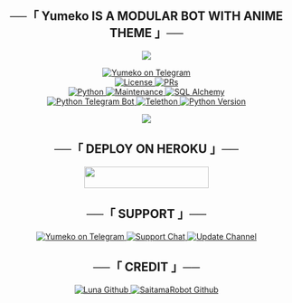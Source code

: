 <h2 align="center">
    ──「 Yumeko IS A MODULAR BOT WITH ANIME THEME 」──
</h2>

<p align="center">
  <img src="https://telegra.ph/file/900499565371726a3f256.jpg">
</p>

<p align="center">
<a href="https://t.me/YumekoProBot"> <img src="https://github.com/Kakegurui-Domain/YumekoBot/blob/Yumeko/YumekoBot/resources/siesta-robot.svg" alt="Yumeko on Telegram" /> </a></br>
<a href="https://github.com/shiinobu/YumekoBot/blob/master/LICENSE"> <img src="https://img.shields.io/badge/License-GPLv3-blueviolet?style=for-the-badge" alt="License" /> </a>
<a href="https://makeapullrequest.com"> <img src="https://img.shields.io/badge/PRs-Welcome-yellow?style=for-the-badge" alt="PRs" /></a></br>
<a href="https://www.python.org/"> <img src="https://img.shields.io/badge/Made%20With-Python-orange?style=for-the-badge&logo=python" alt="Python" /> </a>
<a href="https://GitHub.com/Kakegurui-domain/YumekoBot"> <img src="https://img.shields.io/badge/Maintained-Yes-lightgrey?style=for-the-badge" alt="Maintenance" /> </a>
<a href="https://docs.sqlalchemy.org/en/14/"> <img src="https://img.shields.io/badge/SQL%20Alchemy-1.4.29-green?style=for-the-badge" alt="SQL Alchemy" /> </a><br>
<a href="https://python-telegram-bot.org"> <img src="https://img.shields.io/badge/PTB-12.8-white?style=for-the-badge&logo=github" alt="Python Telegram Bot" /> </a>
<a href="https://docs.telethon.dev"> <img src="https://img.shields.io/badge/Telethon-1.23.0-red?style=for-the-badge&logo=github" alt="Telethon" /> </a>
<a href="https://docs.python.org"> <img src="https://img.shields.io/badge/Python-2.8.1-purple?style=for-the-badge&logo=python" alt="Python Version" /> </a>
</p>

<p align="center">
  <img src="https://telegra.ph/file/5835dce546af117c637d4.jpg">
</p>

<h2 align="center">
    ──「 DEPLOY ON HEROKU 」──
</h2>

<p align="center"><a href="https://heroku.com/deploy?template=https://github.com/FreakMask/YumekoBot"> <img src="https://img.shields.io/badge/Deploy%20To%20Heroku-purple?style=for-the-badge&logo=heroku" width="220" height="38.45"/></a></p>


<h2 align="center">
    ──「 SUPPORT 」──
</h2>

<p align="center">
<a href="https://t.me/YumekoProBot"> <img src="https://img.shields.io/badge/Yumeko-User-green?style=for-the-badge&logo=telegram" alt="Yumeko on Telegram" /> </a>
<a href="https://t.me/Yumekosupport"> <img src="https://img.shields.io/badge/Support-Chat-green?style=for-the-badge&logo=telegram" alt="Support Chat" /> </a>
<a href="https://t.me/YumekoUpdates"> <img src="https://img.shields.io/badge/Update-Channel-green?style=for-the-badge&logo=telegram" alt="Update Channel" /> </a>
</p>

<h2 align="center">
    ──「 CREDIT 」──
</h2>

<p align="center">
<a href="https://github.com/zeinzo/LunaRobotV2"> <img src="https://img.shields.io/badge/LunaBot-Github-magenta?style=for-the-badge&logo=github" alt="Luna Github" /> </a>
<a href="https://github.com/AnimeKaizoku/SaitamaRobot"> <img src="https://img.shields.io/badge/SaitamaRobot-Github-magenta?style=for-the-badge&logo=github" alt="SaitamaRobot Github" /> </a>
</p>
